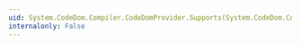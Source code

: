 ```yaml
---
uid: System.CodeDom.Compiler.CodeDomProvider.Supports(System.CodeDom.Compiler.GeneratorSupport)
internalonly: False
---
```

